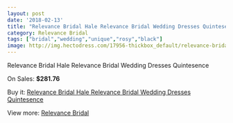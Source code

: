 ```yaml
---
layout: post
date: '2018-02-13'
title: "Relevance Bridal Hale Relevance Bridal Wedding Dresses Quintesence"
category: Relevance Bridal
tags: ["bridal","wedding","unique","rosy","black"]
image: http://img.hectodress.com/17956-thickbox_default/relevance-bridal-hale-relevance-bridal-wedding-dresses-quintesence.jpg
---
```

Relevance Bridal Hale Relevance Bridal Wedding Dresses Quintesence

On Sales: **$281.76**
<a href="https://www.hectodress.com/relevance-bridal/8459-relevance-bridal-hale-relevance-bridal-wedding-dresses-quintesence.html"><amp-img layout="responsive" width="600" height="600" src="//img.hectodress.com/17956-thickbox_default/relevance-bridal-hale-relevance-bridal-wedding-dresses-quintesence.jpg" alt="Relevance Bridal Hale Relevance Bridal Wedding Dresses Quintesence 0" /></a>
<a href="https://www.hectodress.com/relevance-bridal/8459-relevance-bridal-hale-relevance-bridal-wedding-dresses-quintesence.html"><amp-img layout="responsive" width="600" height="600" src="//img.hectodress.com/17957-thickbox_default/relevance-bridal-hale-relevance-bridal-wedding-dresses-quintesence.jpg" alt="Relevance Bridal Hale Relevance Bridal Wedding Dresses Quintesence 1" /></a>

Buy it: [Relevance Bridal Hale Relevance Bridal Wedding Dresses Quintesence](https://www.hectodress.com/relevance-bridal/8459-relevance-bridal-hale-relevance-bridal-wedding-dresses-quintesence.html "Relevance Bridal Hale Relevance Bridal Wedding Dresses Quintesence")

View more: [Relevance Bridal](https://www.hectodress.com/143-relevance-bridal "Relevance Bridal")